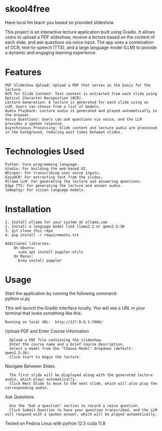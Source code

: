 # skool4free
Have local llm teach you based on provided slideshow

This project is an interactive lecture application built using Gradio. It allows users to upload a PDF slideshow, receive a lecture based on the content of each slide, and ask questions via voice input. The app uses a combination of OCR, text-to-speech (TTS), and a large language model (LLM) to provide a dynamic and engaging learning experience.

# Features

    PDF Slideshow Upload: Upload a PDF that serves as the basis for the lecture.
    OCR for Slide Content: Text content is extracted from each slide using Optical Character Recognition (OCR).
    Lecture Generation: A lecture is generated for each slide using an LLM. Users can choose from a list of models.
    Audio Playback: Lecture audio is generated and played automatically in the browser.
    Voice Questions: Users can ask questions via voice, and the LLM provides a spoken response.
    Asynchronous Processing: Slide content and lecture audio are processed in the background, reducing wait times between slides.

# Technologies Used

    Python: Core programming language.
    Gradio: For building the web-based UI.
    Whisper: For transcribing user voice inputs.
    EasyOCR: For extracting text from the slides.
    Ollama LLM: For generating the lecture and answering questions.
    Edge TTS: For generating the lecture and answer audio.
    lmdeploy: For vision language models.

# Installation
    1. Install ollama for your system at ollama.com
    2. Install a language model like llama3.2 or qwen2.5:3B
    3. git clone this repo
    4. pip install -r requirements.txt

    Additional libraries:
        On Ubuntu:
          sudo apt install poppler-utils
        On Macos:
          brew install poppler

# Usage

  Start the application by running the following command:  
    python ui.py
  
  This will launch the Gradio interface locally. You will see a URL in your terminal that looks something like this:
    
    Running on local URL:  http://127.0.0.1:7860/
  
  Upload PDF and Enter Course Information
  
      Upload a PDF file containing the slideshow.
      Enter the course name and a brief course description.
      Select a model from the "Choose Model" dropdown (default: qwen2.5:3b).
      Click Start to begin the lecture.
  
  Navigate Between Slides
  
      The first slide will be displayed along with the generated lecture audio, which plays automatically.
      Click Next Slide to move to the next slide, which will also play the corresponding audio.
  
  Ask Questions
  
      Use the "Ask a question" section to record a voice question.
      Click Submit Question to have your question transcribed, and the LLM will respond with a spoken answer, which will be played automatically.

Tested on Fedora Linux with python 12.5 cuda 11.8
